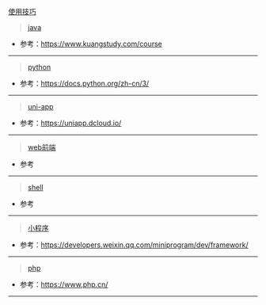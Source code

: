 <!-- auth/chk -->

[使用技巧](https://www.kuangstudy.com/course/play/1317503462556848129)

>[java]()
* 参考：https://www.kuangstudy.com/course

***

>[python]()
* 参考：https://docs.python.org/zh-cn/3/

***

>[uni-app]()
* 参考：https://uniapp.dcloud.io/

***

>[web前端]()
* 参考

***

>[shell]()
* 参考

***

>[小程序]()
* 参考：https://developers.weixin.qq.com/miniprogram/dev/framework/

***

>[php]()
* 参考：https://www.php.cn/

***
